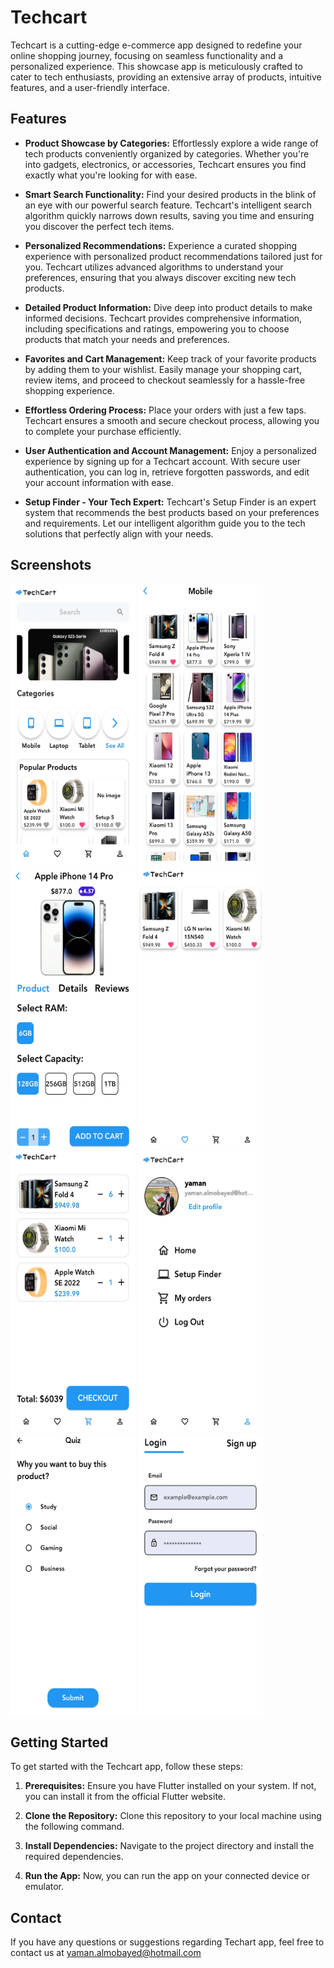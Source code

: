 # Techcart

Techcart is a cutting-edge e-commerce app designed to redefine your online shopping journey, focusing on seamless functionality and a personalized experience. This showcase app is meticulously crafted to cater to tech enthusiasts, providing an extensive array of products, intuitive features, and a user-friendly interface.

## Features

- **Product Showcase by Categories:** Effortlessly explore a wide range of tech products conveniently organized by categories. Whether you're into gadgets, electronics, or accessories, Techcart ensures you find exactly what you're looking for with ease.

- **Smart Search Functionality:** Find your desired products in the blink of an eye with our powerful search feature. Techcart's intelligent search algorithm quickly narrows down results, saving you time and ensuring you discover the perfect tech items.

- **Personalized Recommendations:** Experience a curated shopping experience with personalized product recommendations tailored just for you. Techcart utilizes advanced algorithms to understand your preferences, ensuring that you always discover exciting new tech products.

- **Detailed Product Information:** Dive deep into product details to make informed decisions. Techcart provides comprehensive information, including specifications and ratings, empowering you to choose products that match your needs and preferences.

- **Favorites and Cart Management:** Keep track of your favorite products by adding them to your wishlist. Easily manage your shopping cart, review items, and proceed to checkout seamlessly for a hassle-free shopping experience.

- **Effortless Ordering Process:** Place your orders with just a few taps. Techcart ensures a smooth and secure checkout process, allowing you to complete your purchase efficiently.

- **User Authentication and Account Management:** Enjoy a personalized experience by signing up for a Techcart account. With secure user authentication, you can log in, retrieve forgotten passwords, and edit your account information with ease.

- **Setup Finder - Your Tech Expert:** Techcart's Setup Finder is an expert system that recommends the best products based on your preferences and requirements. Let our intelligent algorithm guide you to the tech solutions that perfectly align with your needs.

## Screenshots

<img src="./screenshots/1.jpg" width="200" height="450"> <img src="./screenshots/2.jpg" width="200" height="450"> <img src="./screenshots/3.jpg" width="200" height="450" > <img src="./screenshots/4.jpg" width="200" height="450" > <img src="./screenshots/5.jpg" width="200" height="450" > <img src="./screenshots/6.jpg" width="200" height="450" > <img src="./screenshots/7.jpg" width="200" height="450" > <img src="./screenshots/8.jpg" width="200" height="450" >

## Getting Started

To get started with the Techcart app, follow these steps:

1. **Prerequisites:** Ensure you have Flutter installed on your system. If not, you can install it from the official Flutter website.

2. **Clone the Repository:** Clone this repository to your local machine using the following command.

3. **Install Dependencies:** Navigate to the project directory and install the required dependencies.

4. **Run the App:** Now, you can run the app on your connected device or emulator.

## Contact

If you have any questions or suggestions regarding Techart app, feel free to contact us at yaman.almobayed@hotmail.com
